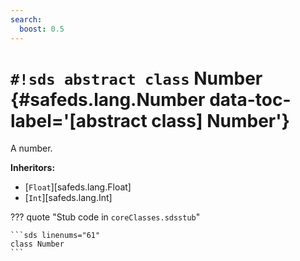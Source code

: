 ```yaml
---
search:
  boost: 0.5
---
```


# `#!sds abstract class` Number {#safeds.lang.Number data-toc-label='[abstract class] Number'}

A number.

**Inheritors:**

- [`Float`][safeds.lang.Float]
- [`Int`][safeds.lang.Int]

??? quote "Stub code in `coreClasses.sdsstub`"

    ```sds linenums="61"
    class Number
    ```
